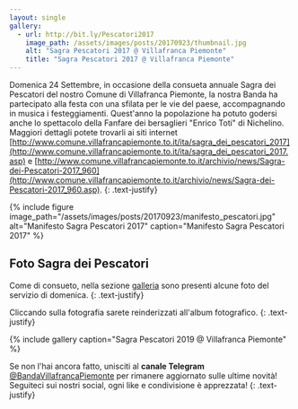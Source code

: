 ```yaml
---
layout: single
gallery:
  - url: http://bit.ly/Pescatori2017
    image_path: /assets/images/posts/20170923/thumbnail.jpg
    alt: "Sagra Pescatori 2017 @ Villafranca Piemonte"
    title: "Sagra Pescatori 2017 @ Villafranca Piemonte"
---
```

Domenica 24 Settembre, in occasione della consueta annuale Sagra dei Pescatori del nostro Comune di Villafranca Piemonte, la nostra Banda ha partecipato alla festa con una sfilata per le vie del paese, accompagnando in musica i festeggiamenti. Quest'anno la popolazione ha potuto godersi anche lo spettacolo della Fanfare dei bersaglieri "Enrico Toti" di Nichelino. Maggiori dettagli potete trovarli ai siti internet [http://www.comune.villafrancapiemonte.to.it/ita/sagra_dei_pescatori_2017](http://www.comune.villafrancapiemonte.to.it/ita/sagra_dei_pescatori_2017.asp) e [http://www.comune.villafrancapiemonte.to.it/archivio/news/Sagra-dei-Pescatori-2017_960](http://www.comune.villafrancapiemonte.to.it/archivio/news/Sagra-dei-Pescatori-2017_960.asp).
{: .text-justify}

{% include figure image_path="/assets/images/posts/20170923/manifesto_pescatori.jpg" alt="Manifesto Sagra Pescatori 2017" caption="Manifesto Sagra Pescatori 2017" %}

## Foto Sagra dei Pescatori

Come di consueto, nella sezione [galleria](/galleria) sono presenti alcune foto del servizio di domenica.
{: .text-justify}

Cliccando sulla fotografia sarete reinderizzati all'album fotografico.
{: .text-justify}

{% include gallery caption="Sagra Pescatori 2019 @ Villafranca Piemonte" %}

Se non l'hai ancora fatto, unisciti al **canale Telegram** [@BandaVillafrancaPiemonte](https://t.me/BandaVillafrancaPiemonte) per rimanere aggiornato sulle ultime novità! Seguiteci sui nostri social, ogni like e condivisione è apprezzata!
{: .text-justify}

